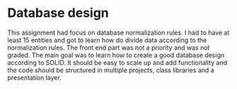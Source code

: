 # Database design
This assignment had focus on database normalization rules. I had to have at least 15 entities and got to learn how do divide data according to the normalization rules. The front end part was not a priority and was not graded. The main goal was to learn how to create a good database design according to SOLID. It should be easy to scale up and add functionality and the code should be structured in multiple projects, class libraries and a presentation layer.
